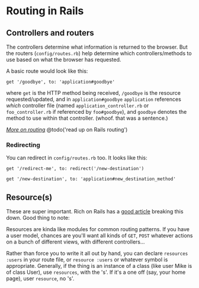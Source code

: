 # Routing in Rails

## Controllers and routers

The controllers determine what information is returned to the browser. But the routers (`config/routes.rb`) help determine which controllers/methods to use based on what the browser has requested.

A basic route would look like this:

```
get '/goodbye', to: 'application#goodbye'
```

where `get` is the HTTP method being received, `/goodbye` is the resource requested/updated, and in `application#goodbye` `application` references *which* controller file (named `application_controller.rb` or `foo_controller.rb` if referenced by `foo#goodbye`), and `goodbye` denotes the method to use within that controller. (whoof. that was a sentence.)

*[More on routing](http://guides.rubyonrails.org/routing.html)* @todo('read up on Rails routing')

### Redirecting

You can redirect in `config/routes.rb` too. It looks like this:

```
get '/redirect-me', to: redirect('/new-destination')

get '/new-destination', to: 'application#new_destination_method'
```

## Resource(s)

These are super important. Rich on Rails has a [good article](https://richonrails.com/articles/understanding-rails-routing) breaking this down. Good thing to note:

Resources are kinda like modules for common routing patterns. If you have a user model, chances are you'll want all kinds of `GET`, `POST` whatever actions on a bunch of different views, with different controllers...

Rather than force you to write it all out by hand, you can declare `resources :users` in your route file, or `resource :users` or whatever symbol is appropriate. Generally, if the thing is an instance of a class (like user Mike is of class User), use `resources`, with the 's'. If it's a one off (say, your home page), user `resource`, no 's'.
